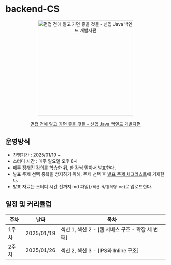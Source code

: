 # backend-CS
<div align="center">
  <img src="https://github.com/user-attachments/assets/d8bf09ac-11a1-4672-b204-0498d9aa31c5" width="300" alt="면접 전에 알고 가면 좋을 것들 - 신입 Java 백엔드 개발자편">
  <br><br>
  <a href="https://www.inflearn.com/course/%EB%A9%B4%EC%A0%91-%EC%8B%A0%EC%9E%85-java-%EB%B0%B1%EC%95%A4%EB%93%9C-%EA%B0%9C%EB%B0%9C%EC%9E%90#curriculum">
    면접 전에 알고 가면 좋을 것들 - 신입 Java 백엔드 개발자편
  </a>
</div>


## 운영방식
- 진행기간 : 2025/01/19 ~
- 스터디 시간 : 매주 일요일 오후 8시
- 매주 정해진 강의를 학습한 뒤, 한 강씩 맡아서 발표한다.
- 발표 주제 선택 중복을 방지하기 위해, 주제 선택 후 [발표 주제 체크리스트](https://github.com/Book-Quest/backend-CS/issues/1)에 기재한다.
- 발표 자료는 스터디 시간 전까지 md 파일(`/섹션 N/강의명.md`)로 업로드한다.

## 일정 및 커리큘럼
|주차| 날짜 | 목차 |
|---|-----|-----|
|1주차| 2025/01/19|섹션 1, 섹션 2 - [웹 서비스 구조 - 확장 세 번째]|
|2주차| 2025/01/26|섹션 2, 섹션 3 - [IPS와 Inline 구조]|
